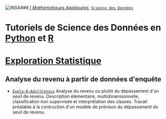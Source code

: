 ###<a href="http://www.insa-toulouse.fr/" ><img src="http://www.math.univ-toulouse.fr/~besse/Wikistat/Images/Logo_INSAvilletoulouse-RVB.png" style="float:left; max-width: 80px; display: inline" alt="INSA"/> |  [*Mathématiques Appliquées*](http://www.math.insa-toulouse.fr/fr/index.html), [`Science des Données`](http://www.math.insa-toulouse.fr/fr/enseignement.html)

# Tutoriels de Science des Données en [Python](https://www.python.org/) et [R](href="https://cran.r-project.org/)
# [Exploration  Statistique](\http://wikistat.fr)


## Analyse du revenu à partir de données d'enquête
- [`Explo-R-AdultCensus`](https://github.com/wikistat/Exploration/blob/master/Adult-Census/Explo-R-AdultCensus.ipynb) Analyse du revenu ou plutôt du dépassement d'un seuil de revenu. Description élémentaire, multidimensionnelle, classification non supervisée et interprétation des classes. Travail préalable à la contruction d'un modèle de prévison du dépassement du  seuil de revenu.